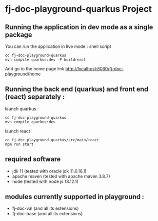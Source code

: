 # fj-doc-playground-quarkus Project


## Running the application in dev mode as a single package

You can run the application in live mode : 
shell script  

```
cd fj-doc-playground-quarkus
mvn compile quarkus:dev -P buildreact
```

And go to the home page link [http://localhost:8080/fj-doc-playground/home](http://localhost:8080/fj-doc-playground/home)

## Running the back end (quarkus) and front end (react) separately : 

launch quarkus : 

```
cd fj-doc-playground-quarkus
mvn compile quarkus:dev
```

launch react : 

```
cd fj-doc-playground-quarkus/src/main/react
npm run start
```

## required software
* jdk 11 (tested with oracle jdk 11.0.16.1)
* apache maven (tested with apache maven 3.8.7)
* node (tested with node js 18.12.1)

## modules currently supported in playground : 
* fj-doc-val (and all its extensions)
* fj-doc-base (and all its extensions)